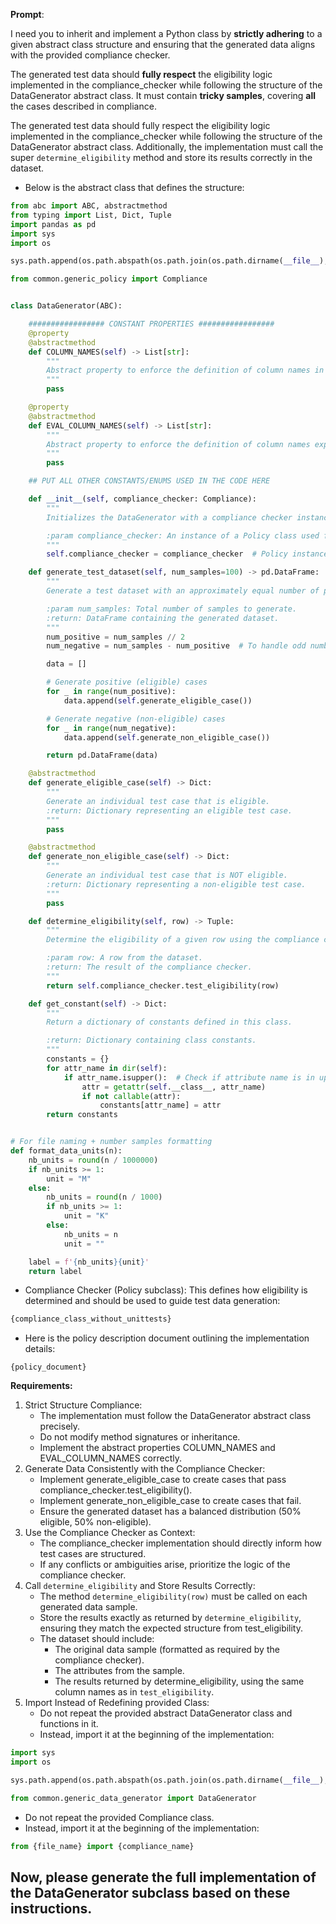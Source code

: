 **Prompt**:

I need you to inherit and implement a Python class by **strictly adhering** to a given abstract class structure and ensuring that the generated data aligns with the provided compliance checker.

The generated test data should **fully respect** the eligibility logic implemented in the compliance_checker while following the structure of the DataGenerator abstract class. It must contain **tricky samples**, covering **all** the cases described in compliance.

The generated test data should fully respect the eligibility logic implemented in the compliance_checker while following the structure of the DataGenerator abstract class. Additionally, the implementation must call the super ``determine_eligibility`` method and store its results correctly in the dataset.

* Below is the abstract class that defines the structure:
```python
from abc import ABC, abstractmethod
from typing import List, Dict, Tuple
import pandas as pd
import sys
import os

sys.path.append(os.path.abspath(os.path.join(os.path.dirname(__file__), "../..")))

from common.generic_policy import Compliance


class DataGenerator(ABC):

    ################# CONSTANT PROPERTIES #################
    @property
    @abstractmethod
    def COLUMN_NAMES(self) -> List[str]:
        """
        Abstract property to enforce the definition of column names in child classes.
        """
        pass

    @property
    @abstractmethod
    def EVAL_COLUMN_NAMES(self) -> List[str]:
        """
        Abstract property to enforce the definition of column names expected in the policy results, used for evaluation.
        """
        pass

    ## PUT ALL OTHER CONSTANTS/ENUMS USED IN THE CODE HERE

    def __init__(self, compliance_checker: Compliance):
        """
        Initializes the DataGenerator with a compliance checker instance.

        :param compliance_checker: An instance of a Policy class used for checking compliance.
        """
        self.compliance_checker = compliance_checker  # Policy instance

    def generate_test_dataset(self, num_samples=100) -> pd.DataFrame:
        """
        Generate a test dataset with an approximately equal number of positive and negative cases.

        :param num_samples: Total number of samples to generate.
        :return: DataFrame containing the generated dataset.
        """
        num_positive = num_samples // 2
        num_negative = num_samples - num_positive  # To handle odd numbers properly

        data = []

        # Generate positive (eligible) cases
        for _ in range(num_positive):
            data.append(self.generate_eligible_case())

        # Generate negative (non-eligible) cases
        for _ in range(num_negative):
            data.append(self.generate_non_eligible_case())

        return pd.DataFrame(data)

    @abstractmethod
    def generate_eligible_case(self) -> Dict:
        """
        Generate an individual test case that is eligible.
        :return: Dictionary representing an eligible test case.
        """
        pass

    @abstractmethod
    def generate_non_eligible_case(self) -> Dict:
        """
        Generate an individual test case that is NOT eligible.
        :return: Dictionary representing a non-eligible test case.
        """
        pass

    def determine_eligibility(self, row) -> Tuple:
        """
        Determine the eligibility of a given row using the compliance checker.

        :param row: A row from the dataset.
        :return: The result of the compliance checker.
        """
        return self.compliance_checker.test_eligibility(row)

    def get_constant(self) -> Dict:
        """
        Return a dictionary of constants defined in this class.

        :return: Dictionary containing class constants.
        """
        constants = {}
        for attr_name in dir(self):
            if attr_name.isupper():  # Check if attribute name is in uppercase
                attr = getattr(self.__class__, attr_name)
                if not callable(attr):
                    constants[attr_name] = attr
        return constants


# For file naming + number samples formatting
def format_data_units(n):
    nb_units = round(n / 1000000)
    if nb_units >= 1:
        unit = "M"
    else:
        nb_units = round(n / 1000)
        if nb_units >= 1:
            unit = "K"
        else:
            nb_units = n
            unit = ""

    label = f'{nb_units}{unit}'
    return label

```

* Compliance Checker (Policy subclass): This defines how eligibility is determined and should be used to guide test data generation:

```python
{compliance_class_without_unittests}
```

* Here is the policy description document outlining the implementation details:
```text
{policy_document}
```

**Requirements:**

1. Strict Structure Compliance:
   * The implementation must follow the DataGenerator abstract class precisely.
   * Do not modify method signatures or inheritance.
   * Implement the abstract properties COLUMN_NAMES and EVAL_COLUMN_NAMES correctly.
2. Generate Data Consistently with the Compliance Checker:
   * Implement generate_eligible_case to create cases that pass compliance_checker.test_eligibility().
   * Implement generate_non_eligible_case to create cases that fail.
   * Ensure the generated dataset has a balanced distribution (50% eligible, 50% non-eligible).
3. Use the Compliance Checker as Context:
    * The compliance_checker implementation should directly inform how test cases are structured.
    * If any conflicts or ambiguities arise, prioritize the logic of the compliance checker.
4. Call ``determine_eligibility`` and Store Results Correctly:
   * The method ``determine_eligibility(row)`` must be called on each generated data sample.
   * Store the results exactly as returned by ``determine_eligibility``, ensuring they match the expected structure from test_eligibility.
   * The dataset should include:
     * The original data sample (formatted as required by the compliance checker).
     * The attributes from the sample.
     * The results returned by determine_eligibility, using the same column names as in ``test_eligibility``.
5. Import Instead of Redefining provided Class:
   * Do not repeat the provided abstract DataGenerator class and functions in it.
   * Instead, import it at the beginning of the implementation:
```python
import sys
import os

sys.path.append(os.path.abspath(os.path.join(os.path.dirname(__file__), "../..")))

from common.generic_data_generator import DataGenerator
```

  * Do not repeat the provided Compliance class.
  * Instead, import it at the beginning of the implementation:
```python
from {file_name} import {compliance_name}
```

## Now, please generate the full implementation of the DataGenerator subclass based on these instructions.